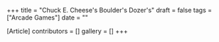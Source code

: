 +++
title = "Chuck E. Cheese's Boulder's Dozer's"
draft = false
tags = ["Arcade Games"]
date = ""

[Article]
contributors = []
gallery = []
+++